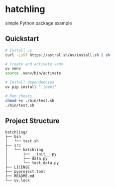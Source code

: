 # hatchling

simple Python package example

## Quickstart

```bash
# Install uv
curl -LsSf https://astral.sh/uv/install.sh | sh

# Create and activate venv
uv venv
source .venv/bin/activate

# Install dependencies
uv pip install ".[dev]"

# Run checks
chmod +x ./bin/test.sh
./bin/test.sh
```

## Project Structure

```
hatchling/
├── bin
│   └── test.sh
├── src
│   └── hatchling
│       ├── __init__.py
│       ├── data.py
│       └── test_data.py
├── LICENSE
├── pyproject.toml
├── README.md
└── uv.lock
```
